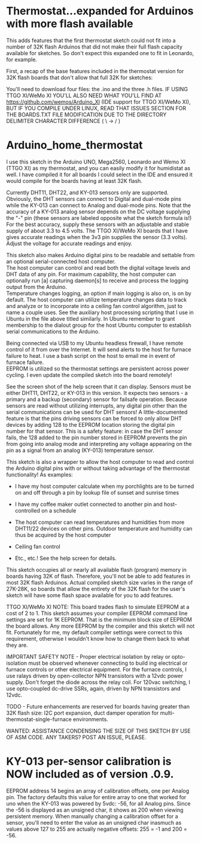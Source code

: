 # Thermostat...expanded for Arduinos with more flash available
This adds features that the first thermostat sketch could not fit into a number of 32K flash Arduinos that did not make 
their full flash capacity available for sketches. So don't expect this expanded one to fit in Leonardo, for example.

First, a recap of the base features included in the thermostat version for 32K flash boards that don't allow that full 
32K for sketches:

You'll need to download four files: the .ino and the three .h files.  IF USING TTGO XI/WeMo XI YOU'LL ALSO NEED WHAT YOU'LL FIND AT   https://github.com/wemos/Arduino_XI  (IDE support for TTGO XI/WeMo XI), BUT IF YOU COMPILE UNDER LINUX, READ THAT ISSUES SECTION FOR THE BOARDS.TXT FILE MODIFICATION DUE TO THE DIRECTORY DELIMITER CHARACTER DIFFERENCE ( \ -> / ) 
# Arduino_home_thermostat
I use this sketch in the Arduino UNO, Mega2560, Leonardo and Wemo XI (TTGO XI) as my thermostat, and you can easily modify
it for humidistat as well.  I have compiled it for all boards I could select in the IDE and ensured it would compile for 
the boards having at least 32K flash.

Currently DHT11, DHT22, and KY-013 sensors only are supported.  Obviously, the DHT sensors can connect to Digital and 
dual-mode pins while the KY-013 can connect to Analog and dual-mode pins. Note that the accuracy of a KY-013 analog sensor
depends on the DC voltage supplying the "-" pin (these sensors are labeled opposite what the sketch formula is!)  For the 
best accuracy, supply these sensors with an adjustable and stable supply of about 3.3 to 4.5 volts.  The TTGO XI/WeMo XI 
boards that I have gives accurate readings when the 3v3 pin supplies the sensor (3.3 volts).  Adjust the voltage for 
accurate readings and enjoy.

This sketch also makes Arduino digital pins to be readable and settable from an optional serial-connected host computer.  
The host computer can control and read both the digital voltage levels and DHT data of any pin.  For maximum capability, 
the host computer can optionally run [a] capturing daemon[s] to receive and process the logging output from the Arduino.  
Temperature changes logging, an option if main logging is also on, is on by default.  The host computer can utilize 
temperature changes data to track and analyze or to incorporate into a ceiling fan control algorithm, just to name a couple
uses.  See the auxiliary host processing scripting that I use in Ubuntu in the file above titled similarly.  In Ubuntu 
remember to grant membership to the dialout group for the host Ubuntu computer to establish serial communications to the 
Arduino.

Being connected via USB to my Ubuntu headless firewall, I have remote control of it from over the Internet.  It will send 
alerts to the host for furnace failure to heat. I use a bash script on the host to email me in event of furnace failure.  
EEPROM is utilized so the thermostat settings are persistent across power cycling.  I even update the compiled sketch into 
the board remotely!

See the screen shot of the help screen that it can display.  Sensors must be either DHT11, DHT22, or KY-013 in this version.
It expects two sensors - a primary and a backup (secondary) sensor for failsafe operation.  Because sensors are read without
utilizing interrupts, any digital pin other than the serial communications can be used for DHT sensors!  A little-documented
feature is that the pins driving sensors can be forced to only allow DHT devices by adding 128 to the EEPROM location 
storing the digital pin number for that sensor.  This is a safety feature: in case the DHT sensor fails, the 128 added to 
the pin number stored in EEPROM prevents the pin from going into analog mode and interpreting any voltage appearing on the 
pin as a signal from an analog (KY-013) temperature sensor.

This sketch is also a wrapper to allow the host computer to read and control the Arduino digital pins with or without taking
advantage of the thermostat functionality!  As examples:

-  I have my host computer calculate when my porchlights are to be turned on and off through a pin by lookup file of sunset
   and sunrise times

-  I have my coffee maker outlet connected to another pin and host-controlled on a schedule 

-  The host computer can read temperatures and humidities from more DHT11/22 devices on other pins.  Outdoor temperature and
   humidity can thus be acquired by the host computer

-  Ceiling fan control

-  Etc., etc.!  See the help screen for details.

This sketch occupies all or nearly all available flash (program) memory in boards having 32K of flash.  Therefore, you'll 
not be able to add features in most 32K flash Arduinos.  Actual compiled sketch size varies in the range of 27K-28K, so 
boards that allow the entirety of the 32K flash for the user's sketch will have some flash space available for you to add 
features.

TTGO XI/WeMo XI NOTE:  This board trades flash to simulate EEPROM at a cost of 2 to 1.  This sketch assumes your compiler 
EEPROM command line settings are set for 1K EEPROM.  That is the minimum block size of EEPROM the board allows.  Any more 
EEPROM by the compiler and this sketch will not fit.  Fortunately for me, my default compiler settings were correct to this
requirement, otherwise I wouldn't know how to change them back to what they are.

IMPORTANT SAFETY NOTE - Proper electrical isolation by relay or opto-isolation must be observed whenever connecting to build
ing electrical or furnace controls or other electrical equipment.  For the furnace controls, I use ralays driven by 
open-collector NPN transistors with a 12vdc power supply.  Don't forget the diode across the relay coil.  For 120vac 
switching, I use opto-coupled dc-drive SSRs, again, driven by NPN transistors and 12vdc.

TODO - Future enhancements are reserved for boards having greater than 32K flash size: I2C port expansion, duct damper 
operation for multi-thermostat-single-furnace environments.

WANTED:  ASSISTANCE CONDENSING THE SIZE OF THIS SKETCH BY USE OF ASM CODE.  ANY TAKERS?  POST AN ISSUE, PLEASE.

# KY-013 per-sensor calibration is NOW included as of version .0.9.

EEPROM address 14 begins an array of calibration offsets, one per Analog pin.  The factory defaults this value for entire array to one that worked for uno when the KY-013 was powered by 5vdc: -56, for all Analog pins.  Since the -56 is displayed as an unsigned char, it shows as 200 when viewing persistent memory.  When manually changing a calibration offset for a sensor, you'll need to enter the value as an unsigned char inasmuch as values above 127 to 255 are actually negative offsets: 255 = -1 and 200 = -56.
